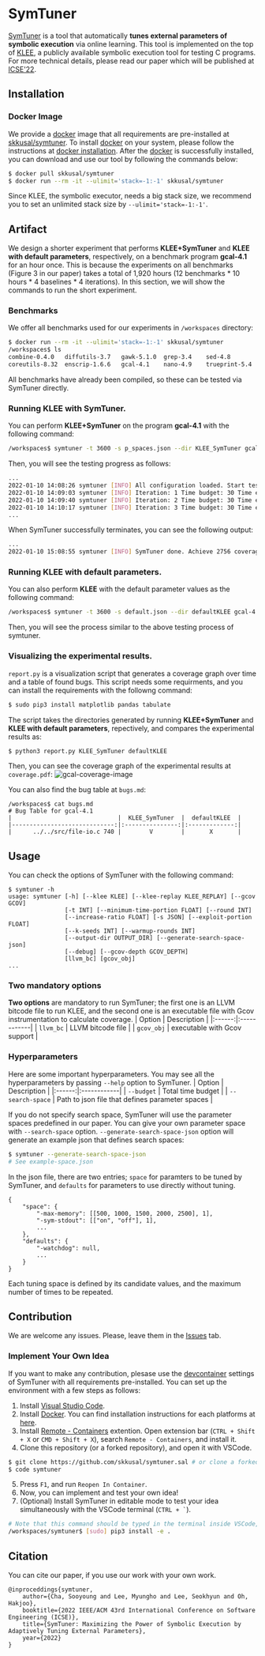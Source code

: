 # SymTuner
[SymTuner](https://conf.researchr.org/details/icse-2022/icse-2022-papers/147/SymTuner-Maximizing-the-Power-of-Symbolic-Execution-by-Adaptively-Tuning-External-Pa) is a tool that automatically **tunes external parameters of symbolic execution** via online learning. This tool is implemented on the top of [KLEE](https://klee.github.io), a publicly available symbolic execution tool for testing C programs. For more technical details, please read our paper which will be published at [ICSE'22](https://conf.researchr.org/home/icse-2022).

## Installation
### Docker Image
We provide a [docker](https://www.docker.com) image that all requirements are pre-installed at [skkusal/symtuner](https://hub.docker.com/repository/docker/skkusal/symtuner). 
To install [docker](https://www.docker.com) on your system, please follow the instructions at [docker installation](https://docs.docker.com/engine/install). 
After the [docker](https://www.docker.com) is successfully installed, you can download and use our tool by following the commands below:
```bash
$ docker pull skkusal/symtuner
$ docker run --rm -it --ulimit='stack=-1:-1' skkusal/symtuner
```
Since KLEE, the symbolic executor, needs a big stack size,
we recommend you to set an unlimited stack size by `--ulimit='stack=-1:-1'`.

## Artifact
We design a shorter experiment that performs **KLEE+SymTuner** and **KLEE with default parameters**, respectively, on a benchmark program **gcal-4.1** for an hour once. This is because the experiments on all benchmarks (Figure 3 in our paper) takes a total of 1,920 hours (12 benchmarks * 10 hours * 4 baselines * 4 iterations). 
In this section, we will show the commands to run the short experiment. 

### Benchmarks
We offer all benchmarks used for our experiments in `/workspaces` directory:
```bash
$ docker run --rm -it --ulimit='stack=-1:-1' skkusal/symtuner
/workspaces$ ls
combine-0.4.0   diffutils-3.7   gawk-5.1.0  grep-3.4    sed-4.8         xorriso-1.5.2
coreutils-8.32  enscrip-1.6.6   gcal-4.1    nano-4.9    trueprint-5.4
```
All benchmarks have already been compiled, so these can be tested via SymTuner directly. 

### Running KLEE with SymTuner.
You can perform **KLEE+SymTuner** on the program **gcal-4.1** with the following command:
```bash
/workspaces$ symtuner -t 3600 -s p_spaces.json --dir KLEE_SymTuner gcal-4.1/obj-llvm/src/gcal.bc gcal-4.1/obj-gcov/src/gcal 
```
Then, you will see the testing progress as follows:
```bash
...
2022-01-10 14:08:26 symtuner [INFO] All configuration loaded. Start testing.
2022-01-10 14:09:03 symtuner [INFO] Iteration: 1 Time budget: 30 Time elapsed: 36 Coverage: 1125 Bugs: 0
2022-01-10 14:09:40 symtuner [INFO] Iteration: 2 Time budget: 30 Time elapsed: 73 Coverage: 1144 Bugs: 0
2022-01-10 14:10:17 symtuner [INFO] Iteration: 3 Time budget: 30 Time elapsed: 111 Coverage: 1395 Bugs: 0
...

```
When SymTuner successfully terminates, you can see the following output:
```bash
...
2022-01-10 15:08:55 symtuner [INFO] SymTuner done. Achieve 2756 coverage and found 1 bug.
```

### Running KLEE with default parameters.
You can also perform **KLEE** with the default parameter values as the following command:
```bash
/workspaces$ symtuner -t 3600 -s default.json --dir defaultKLEE gcal-4.1/obj-llvm/src/gcal.bc gcal-4.1/obj-gcov/src/gcal
```
Then, you will see the process similar to the above testing process of symtuner.

### Visualizing the experimental results.
`report.py` is a visualization script that generates a coverage graph over time and a table of found bugs.
This script needs some requirments, and you can install the requirements with the followng command:
```bash
$ sudo pip3 install matplotlib pandas tabulate
```
The script takes the directories generated by running **KLEE+SymTuner** and **KLEE with default parameters**, repectively, and compares the experimental results as:
```bash
$ python3 report.py KLEE_SymTuner defaultKLEE
```

Then, you can see the coverage graph of the experimental results at `coverage.pdf`:
![gcal-coverage-image](./image/gcal_coverage.png)

You can also find the bug table at `bugs.md`:
```
/workspaces$ cat bugs.md
# Bug Table for gcal-4.1
|                              |  KLEE_SymTuner  |  defaultKLEE  |
|-----------------------------:|:---------------:|:-------------:|
|      ../../src/file-io.c 740 |        V        |       X       |
```

## Usage
You can check the options of SymTuner with the following command:
```
$ symtuner -h
usage: symtuner [-h] [--klee KLEE] [--klee-replay KLEE_REPLAY] [--gcov GCOV]
                [-t INT] [--minimum-time-portion FLOAT] [--round INT]
                [--increase-ratio FLOAT] [-s JSON] [--exploit-portion FLOAT]
                [--k-seeds INT] [--warmup-rounds INT]
                [--output-dir OUTPUT_DIR] [--generate-search-space-json]
                [--debug] [--gcov-depth GCOV_DEPTH]
                [llvm_bc] [gcov_obj]
...
```

### Two mandatory options
**Two options** are mandatory to run SymTuner; 
the first one is an LLVM bitcode file to run KLEE, and the second one is an executable file with Gcov instrumentation to calculate coverage.
| Option | Description |
|:------:|:------------|
| `llvm_bc` | LLVM bitcode file |
| `gcov_obj` | executable with Gcov support |

<!--
Besides, you may carefully pass the depth of parent directory to collect auxilary files for Gcov.
You can set the level as the depth to the root of the target object.
| Option | Description |
|:------:|:------------|
| `--gcov-depth` | The parent depth to find gcov auxilary files, such as `*.gcda` and `*.gcov` files |
-->

### Hyperparameters
Here are some important hyperparameters. You may see all the hyperparameters by passing `--help` option to SymTuner.
| Option | Description |
|:------:|:------------|
| `--budget` | Total time budget |
| `--search-space` | Path to json file that defines parameter spaces |

If you do not specify search space, SymTuner will use the parameter spaces predefined in our paper.
You can give your own parameter space with `--search-space` option.
`--generate-search-space-json` option will generate an example json that defines search spaces:
```bash
$ symtuner --generate-search-space-json
# See example-space.json
```

In the json file, there are two entries;
`space` for paramters to be tuned by SymTuner, and `defaults` for parameters to use directly without tuning.
```
{
    "space": {
        "-max-memory": [[500, 1000, 1500, 2000, 2500], 1],
        "-sym-stdout": [["on", "off"], 1],
        ...
    },
    "defaults": {
        "-watchdog": null,
        ...
    }
}
```
Each tuning space is defined by its candidate values, and the maximum number of times to be repeated.

## Contribution
We are welcome any issues. Please, leave them in the [Issues](https://github.com/skkusal/symtuner/issues) tab.

### Implement Your Own Idea
If you want to make any contribution, plesase use the [devcontainer](https://code.visualstudio.com/docs/remote/containers) settings of SymTuner with all requirements pre-installed.
You can set up the environment with a few steps as follows:
1. Install [Visual Studio Code](https://code.visualstudio.com/).
2. Install [Docker](https://www.docker.com/). You can find installation instructions for each platforms at [here](https://docs.docker.com/engine/install/).
3. Install [Remote - Containers](https://marketplace.visualstudio.com/items?itemName=ms-vscode-remote.remote-containers) extention. Open extension bar (`CTRL + Shift + X` or `CMD + Shift + X`), search `Remote - Containers`, and install it.
4. Clone this repository (or a forked repository), and open it with VSCode.
```bash
$ git clone https://github.com/skkusal/symtuner.sal # or clone a forked repository
$ code symtuner
```
5. Press `F1`, and run `Reopen In Container`.
6. Now, you can implement and test your own idea!
7. (Optional) Install SymTuner in editable mode to test your idea simultaneously with the VSCode terminal (<code>CTRL + &#96;</code>).
```bash
# Note that this command should be typed in the terminal inside VSCode, not your own terminal application
/workspaces/symtuner$ [sudo] pip3 install -e .
```

## Citation
You can cite our paper, if you use our work with your own work.
```
@inproceddings{symtuner,
    author={Cha, Sooyoung and Lee, Myungho and Lee, Seokhyun and Oh, Hakjoo},
    booktitle={2022 IEEE/ACM 43rd International Conference on Software Engineering (ICSE)}, 
    title={SymTuner: Maximizing the Power of Symbolic Execution by Adaptively Tuning External Parameters},
    year={2022}
}
```
